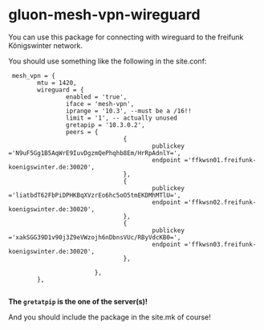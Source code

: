 # gluon-mesh-vpn-wireguard

You can use this package for connecting with wireguard to the freifunk Königswinter network.

You should use something like the following in the site.conf:

        
```
 mesh_vpn = {
        mtu = 1420,
        wireguard = {
                enabled = 'true',
                iface = 'mesh-vpn',
                iprange = '10.3', --must be a /16!!
                limit = '1', -- actually unused
                gretapip = '10.3.0.2',
                peers = {
                                {
                                        publickey ='N9uF5Gg1B5AqWrE9IuvDgzmQePhqhb8Em/HrRpAdnlY=',
                                        endpoint ='ffkwsn01.freifunk-koenigswinter.de:30020',
                                },                
                                {
                                        publickey ='liatbdT62FbPiDPHKBqXVzrEo6hc5oO5tmEKDMhMTlU=',
                                        endpoint ='ffkwsn02.freifunk-koenigswinter.de:30020',
                                },
                                {
                                        publickey ='xakSGG39D1v90j3Z9eVWzojh6nDbnsVUc/RByVdcKB0=',
                                        endpoint ='ffkwsn03.freifunk-koenigswinter.de:30020',
                                },

                        },
        },
        
```    

**The `gretatpip` is the one of the server(s)!**

And you should include the package in the site.mk of course!
